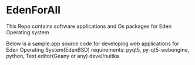 # EdenForAll
This Repo contains software applications and Os packages for Eden Operating system

Below is a sample.app source code for developing web applications for Eden Operating System(EdenBSD)
requirements:
pyqt5,
py-qt5-webengine,
python,
Text editor(Geany or any)
devel/nuitka
